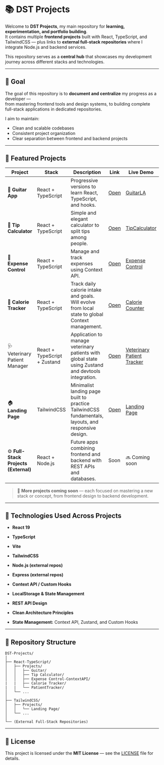 # 📚 DST Projects

Welcome to **DST Projects**, my main repository for **learning, experimentation, and portfolio building**.  
It contains multiple **frontend projects** built with React, TypeScript, and TailwindCSS — plus links to **external full-stack repositories** where I integrate Node.js and backend services.

This repository serves as a **central hub** that showcases my development journey across different stacks and technologies.

---

## 🎯 Goal

The goal of this repository is to **document and centralize** my progress as a developer —  
from mastering frontend tools and design systems, to building complete full-stack applications in dedicated repositories.

I aim to maintain:
- Clean and scalable codebases  
- Consistent project organization  
- Clear separation between frontend and backend projects  

---

## 🚀 Featured Projects

| Project | Stack | Description | Link | Live Demo |
|----------|--------|--------------|-----------|-------|
| 🎸 **Guitar App** | React + TypeScript | Progressive versions to learn React, TypeScript, and hooks. | [Open](./React-TypeScript/Projects/Guitar) | [GuitarLA](https://guitarla-dst.netlify.app/) |
| 🧮 **Tip Calculator** | React + TypeScript | Simple and elegant calculator to split tips among people. | [Open](./React-TypeScript/Projects/Tip%20Calculator) | [TipCalculator](https://tipcalculator-dst.netlify.app/) |
| 💸 **Expense Control** | React + TypeScript | Manage and track expenses using Context API. | [Open](./React-TypeScript/Projects/Expense%20Control-ContextAPI) | [Expense Control](https://expense-control-dst.netlify.app/) |
| 🍎 **Calorie Tracker** | React + TypeScript | Track daily calorie intake and goals. Will evolve from local state to global Context management. | [Open](./React-TypeScript/Projects/Calorie%20Tracker) | [Calorie Counter](https://calororie-counter-dst.netlify.app/)|
| 🩺 Veterinary Patient Manager | React + TypeScript + Zustand | Application to manage veterinary patients with global state using Zustand and devtools integration. | [Open](./React-TypeScript/Projects/VeterinaryPatientTracker) | [Veterinary Patient Tracker](https://veterinary-patient-tracker-dst.netlify.app/) |
| 🏠 **Landing Page** | TailwindCSS | Minimalist landing page built to practice TailwindCSS fundamentals, layouts, and responsive design. | [Open](./TailwindCSS/Projects/landing%20page) | [Landing Page](https://landingpage-dst.netlify.app/) |
| ⚙️ **Full-Stack Projects (External)** | React + Node.js | Future apps combining frontend and backend with REST APIs and databases. | Soon | 🔜 Coming soon |

> 🚧 **More projects coming soon** — each focused on mastering a new stack or concept, from frontend design to backend development.

---

## 🧱 Technologies Used Across Projects

- **React 19**
- **TypeScript**
- **Vite**
- **TailwindCSS**
- **Node.js (external repos)**
- **Express (external repos)**
- **Context API / Custom Hooks**
- **LocalStorage & State Management**
- **REST API Design**
- **Clean Architecture Principles**

- **State Management:** Context API, Zustand, and Custom Hooks

---

## 🧩 Repository Structure

```text
DST-Projects/
│
├── React-TypeScript/
│   ├── Projects/
│   │   ├── Guitar/
│   │   ├── Tip Calculator/
│   │   ├── Expense Control-ContextAPI/
|   |   ├── Calorie Tracker/
|   |   └── PatientTracker/
│   └── ...
│
├── TailwindCSS/
│   ├── Projects/
│   │   └── Landing Page/
│   └── ...
│
└── (External Full-Stack Repositories)
```

---

## 📄 License

This project is licensed under the **MIT License** — see the [LICENSE](./LICENSE) file for details.




